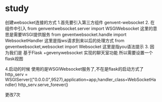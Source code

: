 # study
创建websocket连接的方式
1.首先要引入第三方组件  genvent-websocket
2. 在组件中引入 from genventwebsocket.server import WSGIWebsocket 这里的意思是需要WSGI提供服务
                from geventwebsocket.handle import WebsocketHandler  这里是指ws请求到来以后的处理方式
                from geventwebsocket,websocket import Websocket  这里是指you语法提示
3. 因为我们是 基于Flask +gevenywebsocket 实现的聊天室功能 所以需要设置一个flask视图     

4.启动的时候 使用的是WSGIWebsocket服务了,不在是flask的启动方式了
    http_serv = WSGIServer(("0.0.0.0",9527),application=app,handler_class=WebSocketHandler)
    http_serv.serve_forever()








更改7次




